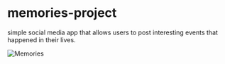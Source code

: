 # memories-project
simple social media app that allows users to post interesting events that happened in their lives.

![Memories](https://i.ibb.co/Z8Y0CJv/Screenshot-2020-10-30-at-11-10-04.png)
